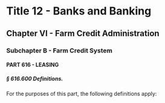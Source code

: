 
# Title 12 - Banks and Banking
## Chapter VI - Farm Credit Administration
### Subchapter B - Farm Credit System
#### PART 616 - LEASING
##### § 616.600 Definitions.

For the purposes of this part, the following definitions apply:
